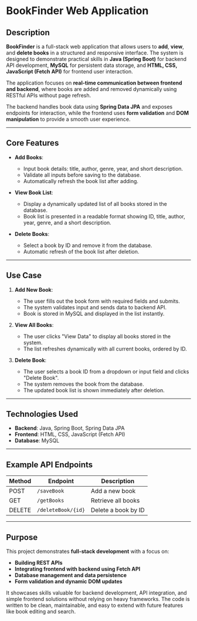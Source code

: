 # BookFinder Web Application

## Description

**BookFinder** is a full-stack web application that allows users to **add**, **view**, and **delete books** in a structured and responsive interface. The system is designed to demonstrate practical skills in **Java (Spring Boot)** for backend API development, **MySQL** for persistent data storage, and **HTML, CSS, JavaScript (Fetch API)** for frontend user interaction.

The application focuses on **real-time communication between frontend and backend**, where books are added and removed dynamically using RESTful APIs without page refresh. 

The backend handles book data using **Spring Data JPA** and exposes endpoints for interaction, while the frontend uses **form validation** and **DOM manipulation** to provide a smooth user experience.

---

## Core Features

- **Add Books**: 
  - Input book details: title, author, genre, year, and short description.
  - Validate all inputs before saving to the database.
  - Automatically refresh the book list after adding.

- **View Book List**: 
  - Display a dynamically updated list of all books stored in the database.
  - Book list is presented in a readable format showing ID, title, author, year, genre, and a short description.

- **Delete Books**:
  - Select a book by ID and remove it from the database.
  - Automatic refresh of the book list after deletion.

---

## Use Case

1. **Add New Book**:
   - The user fills out the book form with required fields and submits.
   - The system validates input and sends data to backend API.
   - Book is stored in MySQL and displayed in the list instantly.

2. **View All Books**:
   - The user clicks "View Data" to display all books stored in the system.
   - The list refreshes dynamically with all current books, ordered by ID.

3. **Delete Book**:
   - The user selects a book ID from a dropdown or input field and clicks "Delete Book".
   - The system removes the book from the database.
   - The updated book list is shown immediately after deletion.

---

## Technologies Used

- **Backend**: Java, Spring Boot, Spring Data JPA
- **Frontend**: HTML, CSS, JavaScript (Fetch API)
- **Database**: MySQL

---

## Example API Endpoints

| Method | Endpoint                | Description             |
|-------|-------------------------|------------------------|
| POST  | `/saveBook`             | Add a new book         |
| GET   | `/getBooks`             | Retrieve all books     |
| DELETE| `/deleteBook/{id}`      | Delete a book by ID    |

---

## Purpose

This project demonstrates **full-stack development** with a focus on:

- **Building REST APIs**
- **Integrating frontend with backend using Fetch API**
- **Database management and data persistence**
- **Form validation and dynamic DOM updates**

It showcases skills valuable for backend development, API integration, and simple frontend solutions without relying on heavy frameworks. The code is written to be clean, maintainable, and easy to extend with future features like book editing and search.
